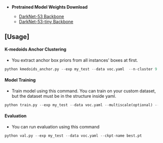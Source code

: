 - **Pretrained Model Weights Download**

	- [DarkNet-53 Backbone](https://drive.google.com/file/d/1duXcafb2QgORHDO1w-7E1UusLfWInwgA/view?usp=drive_link)
	- [DarkNet-53-tiny Backbone](https://drive.google.com/file/d/13X39tcmNnYghvdBiosma7gsfwCxjsFQx/view?usp=drive_link)

## [Usage]

#### K-medoids Anchor Clustering   
 - You extract anchor box priors from all instances' boxes at first.

 ```python
python kmedoids_anchor.py --exp my_test --data voc.yaml  --n-cluster 9
 ```
#### Model Training 
 - Train model using this command. You can train on your custom dataset, but the dataset must be in the structure inside yaml. 

```python
python train.py --exp my_test --data voc.yaml --multiscale(optional) --scratch(optional)
```

#### Evaluation
 - You can run evaluation using this command

```python
python val.py --exp my_test --data voc.yaml --ckpt-name best.pt
```
